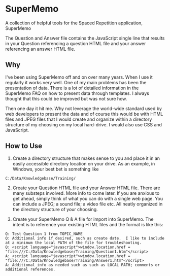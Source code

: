 # SuperMemo
A collection of helpful tools for the Spaced Repetition application, SuperMemo

The Question and Answer file contains the JavaScript single line that results in your Question referencing a question HTML file and your answer referencing an answer HTML file.

## Why
I've been using SuperMemo off and on over many years.  When I use it regularly it works very well.  One of my main problems has been the presentation of data.  There is a lot of detailed information in the SuperMemo FAQ on how to present data through templates.  I always thought that this could be improved but was not sure how.  

Then one day it hit me.  Why not leverage the world-wide standard used by web developers to present the data and of course this would be with HTML files and JPEG files that I would create and organize within a directory structure of my choosing on my local hard-drive.  I would also use CSS and JavaScript.

## How to Use
1. Create a directory structure that makes sense to you and place it in an easily accessible directory location on your drive.  As an example, in Windows, your best bet is something like

  `C:/Data/Knowledgebase/Training/`

2. Create your Question HTML file and your Answer HTML file.  There are many substeps involved.  More info to come later.  If you are anxious to get ahead, simply think of what you can do with a single web page.  You can include a JPEG; a sound file; a video file etc.  All neatly organized in the directory structure of your choosing.

3. Create your SuperMemo Q & A file for import into SuperMemo.  The intent is to reference your existing HTML files and the format is like this:

```
Q: Test Question 1 from TOPIC_NAME
Q: Additional info if desired, such as create date.  I like to include at a minimum the local PATH of the file for troubleshooting.
Q: <script language="javascript">window.location.href = "file:///C:/Data/Knowledgebase/Training/Question1.htm"</script>
A: <script language="javascript">window.location.href = "file:///C:/Data/Knowledgebase/Training/Answer1.htm"</script>
A: Additional info as needed such as such as LOCAL PATH; comments or additional references.
```



